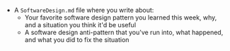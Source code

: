- A `SoftwareDesign.md` file where you write about:
    - Your favorite software design pattern you learned this week, why, and a situation you think it'd be useful
    - A software design anti-pattern that you've run into, what happened, and what you did to fix the situation